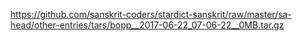 https://github.com/sanskrit-coders/stardict-sanskrit/raw/master/sa-head/other-entries/tars/bopp__2017-06-22_07-06-22__0MB.tar.gz
